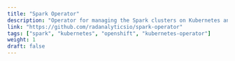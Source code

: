 ```yaml
---
title: "Spark Operator"
description: "Operator for managing the Spark clusters on Kubernetes and OpenShift."
link: "https://github.com/radanalyticsio/spark-operator"
tags: ["spark", "kubernetes", "openshift", "kubernetes-operator"]
weight: 1
draft: false
---
```

